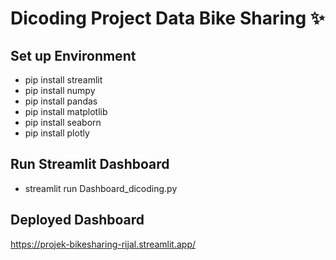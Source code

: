 # Dicoding Project Data Bike Sharing ✨

## Set up Environment

- pip install streamlit
- pip install numpy
- pip install pandas
- pip install matplotlib
- pip install seaborn
- pip install plotly

## Run Streamlit Dashboard 

- streamlit run Dashboard_dicoding.py

## Deployed Dashboard
https://projek-bikesharing-rijal.streamlit.app/
